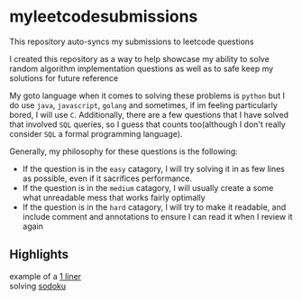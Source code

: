 # myleetcodesubmissions

This repository auto-syncs my submissions to leetcode questions    

I created this repository as a way to help showcase my ability to solve random algorithm implementation questions as well as to safe keep my solutions for future reference

My goto language when it comes to solving these problems is `python` but I do use `java`, `javascript`, `golang` and sometimes, if im feeling particularly bored, I will use `C`. Additionally, there are a few questions that I have solved that involved `SQL` queries, so I guess that counts too(although I don't really consider `SQL` a formal programming language).

Generally, my philosophy for these questions is the following:
* If the question is in the `easy` catagory, I will try solving it in as few lines as possible, even if it sacrifices performance.
* If the question is in the `medium` catagory, I will usually create a some what unreadable mess that works fairly optimally
* If the question is in the `hard` catagory, I will try to make it readable, and include comment and annotations to ensure I can read it when I review it again


## Highlights
example of a [1 liner](problems/find_unique_binary_string/solution.py)    
solving [sodoku](problems/sudoku_solver/solution.py)    

